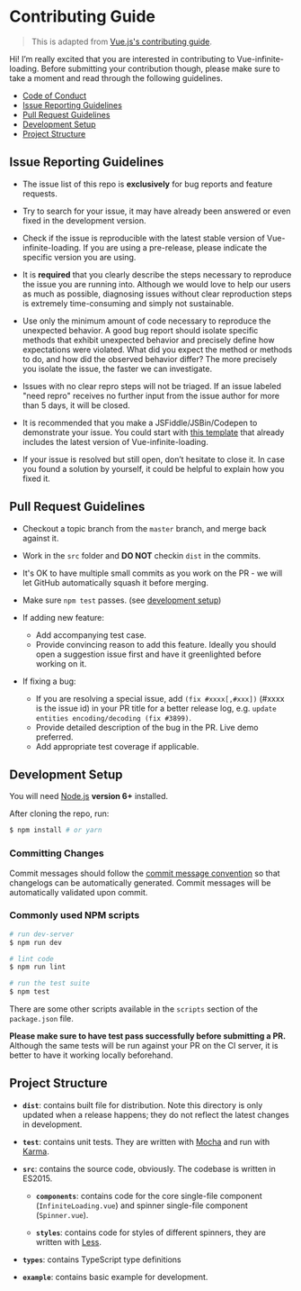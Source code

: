 # Contributing Guide

> This is adapted from [Vue.js's contributing guide](https://github.com/vuejs/vue/blob/dev/.github/CONTRIBUTING.md).

Hi! I’m really excited that you are interested in contributing to Vue-infinite-loading. Before submitting your contribution though, please make sure to take a moment and read through the following guidelines.

- [Code of Conduct](https://github.com/PeachScript/vue-infinite-loading/blob/master/.github/CODE_OF_CONDUCT.md)
- [Issue Reporting Guidelines](#issue-reporting-guidelines)
- [Pull Request Guidelines](#pull-request-guidelines)
- [Development Setup](#development-setup)
- [Project Structure](#project-structure)

## Issue Reporting Guidelines

- The issue list of this repo is **exclusively** for bug reports and feature requests.

- Try to search for your issue, it may have already been answered or even fixed in the development version.

- Check if the issue is reproducible with the latest stable version of Vue-infinite-loading. If you are using a pre-release, please indicate the specific version you are using.

- It is **required** that you clearly describe the steps necessary to reproduce the issue you are running into. Although we would love to help our users as much as possible, diagnosing issues without clear reproduction steps is extremely time-consuming and simply not sustainable.

- Use only the minimum amount of code necessary to reproduce the unexpected behavior. A good bug report should isolate specific methods that exhibit unexpected behavior and precisely define how expectations were violated. What did you expect the method or methods to do, and how did the observed behavior differ? The more precisely you isolate the issue, the faster we can investigate.

- Issues with no clear repro steps will not be triaged. If an issue labeled "need repro" receives no further input from the issue author for more than 5 days, it will be closed.

- It is recommended that you make a JSFiddle/JSBin/Codepen to demonstrate your issue. You could start with [this template](https://jsfiddle.net/0uhj7epo/) that already includes the latest version of Vue-infinite-loading.

- If your issue is resolved but still open, don’t hesitate to close it. In case you found a solution by yourself, it could be helpful to explain how you fixed it.

## Pull Request Guidelines

- Checkout a topic branch from the `master` branch, and merge back against it.

- Work in the `src` folder and **DO NOT** checkin `dist` in the commits.

- It's OK to have multiple small commits as you work on the PR - we will let GitHub automatically squash it before merging.

- Make sure `npm test` passes. (see [development setup](#development-setup))

- If adding new feature:
  - Add accompanying test case.
  - Provide convincing reason to add this feature. Ideally you should open a suggestion issue first and have it greenlighted before working on it.

- If fixing a bug:
  - If you are resolving a special issue, add `(fix #xxxx[,#xxx])` (#xxxx is the issue id) in your PR title for a better release log, e.g. `update entities encoding/decoding (fix #3899)`.
  - Provide detailed description of the bug in the PR. Live demo preferred.
  - Add appropriate test coverage if applicable.

## Development Setup

You will need [Node.js](http://nodejs.org) **version 6+** installed.

After cloning the repo, run:

``` bash
$ npm install # or yarn
```

### Committing Changes

Commit messages should follow the [commit message convention](./COMMIT_CONVENTION.md) so that changelogs can be automatically generated. Commit messages will be automatically validated upon commit.

### Commonly used NPM scripts

``` bash
# run dev-server
$ npm run dev

# lint code
$ npm run lint

# run the test suite
$ npm test
```

There are some other scripts available in the `scripts` section of the `package.json` file.

**Please make sure to have test pass successfully before submitting a PR.** Although the same tests will be run against your PR on the CI server, it is better to have it working locally beforehand.

## Project Structure

- **`dist`**: contains built file for distribution. Note this directory is only updated when a release happens; they do not reflect the latest changes in development.

- **`test`**: contains unit tests. They are written with [Mocha](https://mochajs.org/) and run with [Karma](https://karma-runner.github.io/2.0/index.html).

- **`src`**: contains the source code, obviously. The codebase is written in ES2015.

  - **`components`**: contains code for the core single-file component (`InfiniteLoading.vue`) and spinner single-file component (`Spinner.vue`).

  - **`styles`**: contains code for styles of different spinners, they are written with [Less](http://lesscss.org/).

- **`types`**: contains TypeScript type definitions

- **`example`**: contains basic example for development.
